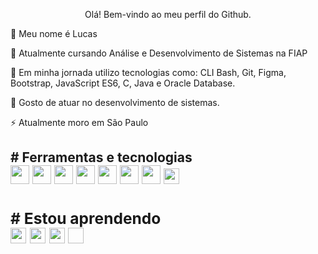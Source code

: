 <p align="center"> Olá! Bem-vindo ao meu perfil do Github.
          
<p>👋 Meu nome é Lucas

<p>🔭 Atualmente cursando Análise e Desenvolvimento de Sistemas na FIAP

<p>🌱 Em minha jornada utilizo tecnologias como: CLI Bash, Git, Figma, Bootstrap, JavaScript ES6, C, Java e Oracle Database.     
          
<p>🤔 Gosto de atuar no desenvolvimento de sistemas.

<p>⚡ Atualmente moro em São Paulo
          
<h2># Ferramentas e tecnologias
<div display"flex">          
<img style="width: 30px; height: 30px;" src="https://cdn.jsdelivr.net/gh/devicons/devicon/icons/debian/debian-original.svg" />
<img style="width: 30px; height: 30px;" src="https://cdn.jsdelivr.net/gh/devicons/devicon/icons/bash/bash-original.svg" />
<img style="width: 30px; height: 30px;" src="https://cdn.jsdelivr.net/gh/devicons/devicon/icons/git/git-original.svg" />          
<img style="width: 30px; height: 30px;" src="https://cdn.jsdelivr.net/gh/devicons/devicon/icons/c/c-original.svg" />
<img style="width: 30px; height: 30px;" src="https://cdn.jsdelivr.net/gh/devicons/devicon/icons/java/java-original.svg" />
<img style="width: 30px; height: 30px;" src="https://cdn.jsdelivr.net/gh/devicons/devicon/icons/figma/figma-original.svg" />
<img style="width: 30px; height: 30px;" src="https://cdn.jsdelivr.net/gh/devicons/devicon/icons/bootstrap/bootstrap-plain-wordmark.svg" />          
<img style="width: 25px; height: 25px;" src="https://cdn.jsdelivr.net/gh/devicons/devicon/icons/javascript/javascript-original.svg" /> 

  
<div/>          

          
<h3># Estou aprendendo
<div display"flex">              
<img style="width: 25px; height: 25px;" src="https://cdn.jsdelivr.net/gh/devicons/devicon/icons/typescript/typescript-original.svg" />
<img style="width: 25px; height: 25px;" src="https://cdn.jsdelivr.net/gh/devicons/devicon/icons/angularjs/angularjs-original.svg" />     
<img style="width: 25px; height: 25px;" src="https://cdn.jsdelivr.net/gh/devicons/devicon/icons/react/react-original-wordmark.svg" />    
<img style="width: 25px; height: 25px;" ssrc="https://cdn.jsdelivr.net/gh/devicons/devicon/icons/vuejs/vuejs-original-wordmark.svg" />

<div/>
<div/>
    
